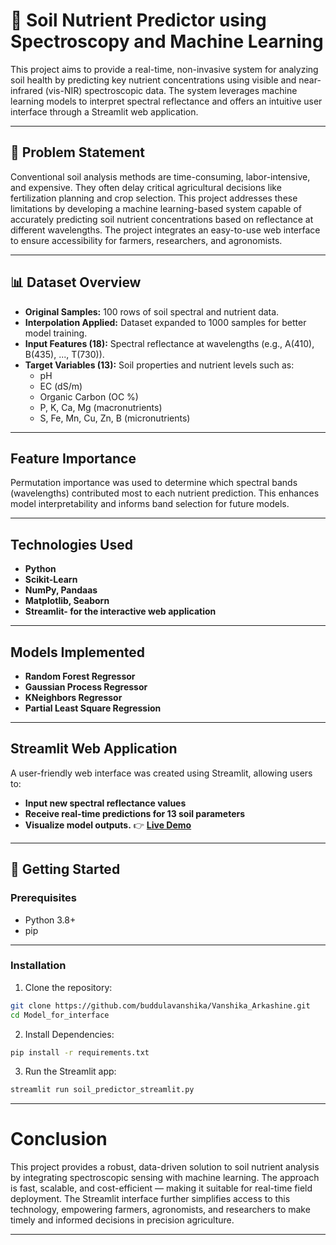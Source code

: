 # 🌱 Soil Nutrient Predictor using Spectroscopy and Machine Learning

This project aims to provide a real-time, non-invasive system for analyzing soil health by predicting key nutrient concentrations using visible and near-infrared (vis-NIR) spectroscopic data. The system leverages machine learning models to interpret spectral reflectance and offers an intuitive user interface through a Streamlit web application.

---

## 📌 Problem Statement

Conventional soil analysis methods are time-consuming, labor-intensive, and expensive. They often delay critical agricultural decisions like fertilization planning and crop selection. This project addresses these limitations by developing a machine learning-based system capable of accurately predicting soil nutrient concentrations based on reflectance at different wavelengths. The project integrates an easy-to-use web interface to ensure accessibility for farmers, researchers, and agronomists.

---

## 📊 Dataset Overview

- **Original Samples:** 100 rows of soil spectral and nutrient data.
- **Interpolation Applied:** Dataset expanded to 1000 samples for better model training.
- **Input Features (18):** Spectral reflectance at wavelengths (e.g., A(410), B(435), ..., T(730)).
- **Target Variables (13):** Soil properties and nutrient levels such as:
  - pH
  - EC (dS/m)
  - Organic Carbon (OC %)
  - P, K, Ca, Mg (macronutrients)
  - S, Fe, Mn, Cu, Zn, B (micronutrients)

---
## Feature Importance

Permutation importance was used to determine which spectral bands (wavelengths) contributed most to each nutrient prediction. This enhances model interpretability and informs band selection for future models.

---
## Technologies Used
- **Python**
- **Scikit-Learn**
- **NumPy, Pandaas**
- **Matplotlib, Seaborn**
- **Streamlit- for the interactive web application**

 ---
 ## Models Implemented
 - **Random Forest Regressor**
 - **Gaussian Process Regressor**
 - **KNeighbors Regressor**
 - **Partial Least Square Regression**
---
 
## Streamlit Web Application
A user-friendly web interface was created using Streamlit, allowing users to:
- **Input new spectral reflectance values**
- **Receive real-time predictions for 13 soil parameters**
- **Visualize model outputs.**
👉 **[Live Demo](https://arkashinevanshika.streamlit.app)**
---
## 🚀 Getting Started

### Prerequisites

- Python 3.8+
- pip
---
### Installation

1. Clone the repository:

```bash
git clone https://github.com/buddulavanshika/Vanshika_Arkashine.git
cd Model_for_interface
```
2. Install Dependencies:
```bash
pip install -r requirements.txt
```
3. Run the Streamlit app:
```bash
streamlit run soil_predictor_streamlit.py
```
---
# Conclusion
This project provides a robust, data-driven solution to soil nutrient analysis by integrating spectroscopic sensing with machine learning. The approach is fast, scalable, and cost-efficient — making it suitable for real-time field deployment. The Streamlit interface further simplifies access to this technology, empowering farmers, agronomists, and researchers to make timely and informed decisions in precision agriculture.

 ---  

